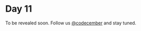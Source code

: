 # Day 11

To be revealed soon. Follow us [@codecember](https://twitter.com/codecember_ink) and stay tuned.
